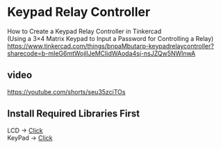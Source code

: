 # Keypad Relay Controller

How to Create a Keypad Relay Controller in Tinkercad  
(Using a 3×4 Matrix Keypad to Input a Password for Controlling a Relay)  
https://www.tinkercad.com/things/bnpaMbutarp-keypadrelaycontroller?sharecode=b-mIeG6mtWojllJeMCIidWAoda4sj-nsJZQw5NWlnwA  

## video 
https://youtube.com/shorts/seu35zciTOs

## Install Required Libraries First  
LCD  →   [Click](https://drive.google.com/file/d/1fODSxAGeanyoDC7q7LGIs-K59jSNnXrt/view)  
KeyPad  →   [Click](https://drive.google.com/file/d/1B5U5QYMjWD-Yw0oDiKFRruSJPsUVbBfA/view)

